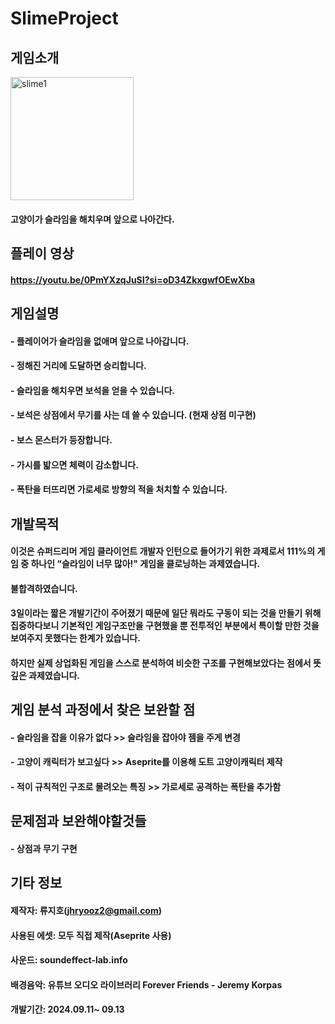 # SlimeProject

## 게임소개
<img width="197" alt="slime1" src="https://github.com/user-attachments/assets/4c2328b4-c187-4e57-9c4c-9a0a15a43f66">


#### 고양이가 슬라임을 해치우며 앞으로 나아간다.

## 플레이 영상
#### https://youtu.be/0PmYXzqJuSI?si=oD34ZkxgwfOEwXba

## 게임설명
#### - 플레이어가 슬라임을 없애며 앞으로 나아갑니다.
#### - 정해진 거리에 도달하면 승리합니다.
#### - 슬라임을 해치우면 보석을 얻을 수 있습니다.
#### - 보석은 상점에서 무기를 사는 데 쓸 수 있습니다. (현재 상점 미구현)
#### - 보스 몬스터가 등장합니다.
#### - 가시를 밟으면 체력이 감소합니다.
#### - 폭탄을 터뜨리면 가로세로 방향의 적을 처치할 수 있습니다.


## 개발목적
#### 이것은 슈퍼드리머 게임 클라이언트 개발자 인턴으로 들어가기 위한 과제로서 111%의 게임 중 하나인 “슬라임이 너무 많아!" 게임을 클로닝하는 과제였습니다.
#### 불합격하였습니다.
#### 3일이라는 짧은 개발기간이 주어졌기 때문에 일단 뭐라도 구동이 되는 것을 만들기 위해 집중하다보니 기본적인 게임구조만을 구현했을 뿐 전투적인 부분에서 특이할 만한 것을 보여주지 못했다는 한계가 있습니다.
#### 하지만 실제 상업화된 게임을 스스로 분석하여 비슷한 구조를 구현해보았다는 점에서 뜻깊은 과제였습니다.


## 게임 분석 과정에서 찾은 보완할 점
#### - 슬라임을 잡을 이유가 없다 >> 슬라임을 잡아야 젬을 주게 변경
#### - 고양이 캐릭터가 보고싶다 >> Aseprite를 이용해 도트 고양이캐릭터 제작
#### - 적이 규칙적인 구조로 몰려오는 특징 >> 가로세로 공격하는 폭탄을 추가함

## 문제점과 보완해야할것들
#### - 상점과 무기 구현

## 기타 정보
#### 제작자: 류지호(jhryooz2@gmail.com)
#### 사용된 에셋: 모두 직접 제작(Aseprite 사용)
#### 사운드: soundeffect-lab.info
#### 배경음악: 유튜브 오디오 라이브러리 Forever Friends - Jeremy Korpas
#### 개발기간: 2024.09.11~ 09.13
